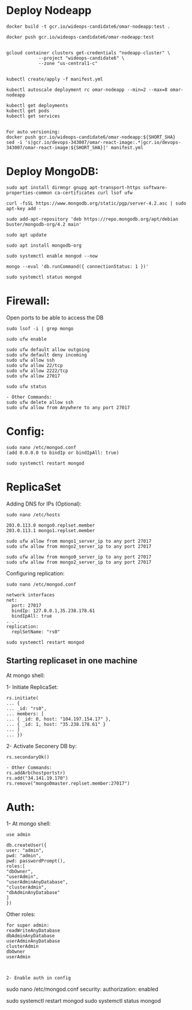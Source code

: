 # Deploy Nodeapp

```
docker build -t gcr.io/wideops-candidate6/omar-nodeapp:test .

docker push gcr.io/wideops-candidate6/omar-nodeapp:test


gcloud container clusters get-credentials "nodeapp-cluster" \
            --project "wideops-candidate6" \
            --zone "us-central1-c" 


kubectl create/apply -f manifest.yml

kubectl autoscale deployment rc omar-nodeapp --min=2 --max=8 omar-nodeapp

kubectl get deployments
kubectl get pods
kubectl get services


For auto versioning:
docker push gcr.io/wideops-candidate6/omar-nodeapp:${SHORT_SHA}
sed -i 's|gcr.io/devops-343007/omar-react-image:.*|gcr.io/devops-343007/omar-react-image:${SHORT_SHA}|' manifest.yml

```


# Deploy MongoDB:

```
sudo apt install dirmngr gnupg apt-transport-https software-properties-common ca-certificates curl lsof ufw

curl -fsSL https://www.mongodb.org/static/pgp/server-4.2.asc | sudo apt-key add -

sudo add-apt-repository 'deb https://repo.mongodb.org/apt/debian buster/mongodb-org/4.2 main'

sudo apt update

sudo apt install mongodb-org

sudo systemctl enable mongod --now

mongo --eval 'db.runCommand({ connectionStatus: 1 })'

sudo systemctl status mongod

```



# Firewall: 

Open ports to be able to access the DB
```
sudo lsof -i | grep mongo

sudo ufw enable

sudo ufw default allow outgoing
sudo ufw default deny incoming
sudo ufw allow ssh
sudo ufw allow 22/tcp
sudo ufw allow 2222/tcp
sudo ufw allow 27017

sudo ufw status

- Other Commands:
sudo ufw delete allow ssh
sudo ufw allow from Anywhere to any port 27017
```


# Config:

```
sudo nano /etc/mongod.conf
(add 0.0.0.0 to bindIp or bindIpAll: true)

sudo systemctl restart mongod
```


# ReplicaSet 

Adding DNS for IPs (Optional):

```
sudo nano /etc/hosts

203.0.113.0 mongo0.replset.member
203.0.113.1 mongo1.replset.member

sudo ufw allow from mongo1_server_ip to any port 27017
sudo ufw allow from mongo2_server_ip to any port 27017

sudo ufw allow from mongo0_server_ip to any port 27017
sudo ufw allow from mongo2_server_ip to any port 27017
```


Configuring replication:
```
sudo nano /etc/mongod.conf

network interfaces
net:
  port: 27017
  bindIp: 127.0.0.1,35.238.178.61
  bindIpAll: true
. . .
replication:
  replSetName: "rs0"

sudo systemctl restart mongod
```

## Starting replicaset in one machine


At mongo shell:

1- Initiate ReplicaSet:
```
rs.initiate(
... {
... _id: "rs0",
... members: [
... { _id: 0, host: "104.197.154.17" },
... { _id: 1, host: "35.238.178.61" }
... ]
... })
```

2- Activate Seconery DB by:
```
rs.secondaryOk()
```

```
- Other Commands:
rs.addArb(hostportstr)
rs.add("34.141.19.170")
rs.remove("mongo0master.replset.member:27017")
```


# Auth:

1- At mongo shell: 

```
use admin

db.createUser({
user: "admin",
pwd: "admin",
pwd: passwordPrompt(),
roles:[
"dbOwner", 
"userAdmin", 
"userAdminAnyDatabase",
"clusterAdmin",
"dbAdminAnyDatabase"
]
})
```

Other roles:
```
for super admin:
readWriteAnyDatabase
dbAdminAnyDatabase
userAdminAnyDatabase
clusterAdmin
dbOwner 
userAdmin
```

```


2- Enable auth in config

```
sudo nano /etc/mongod.conf
security:
  authorization: enabled

sudo systemctl restart mongod
sudo systemctl status mongod
```